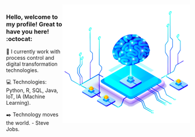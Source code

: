 <img align="right" src="https://raw.githubusercontent.com/FernandoGon/FernandoGon/main/data_science_IA.png" width="350"/>

### Hello, welcome to my profile! Great to have you here! :octocat:

💼 I currently work with process control and digital transformation technologies.

💻 Technologies: Python, R, SQL, Java, IoT, IA (Machine Learning).

✒️ Technology moves the world. - Steve Jobs.



<!--
**FernandoGon/FernandoGon** is a ✨ _special_ ✨ repository because its `README.md` (this file) appears on your GitHub profile.

Here are some ideas to get you started:

- 🔭 I’m currently working on ...
- 🌱 I’m currently learning ...
- 👯 I’m looking to collaborate on ...
- 🤔 I’m looking for help with ...
- 💬 Ask me about ...
- 📫 How to reach me: ...
- 😄 Pronouns: ...
- ⚡ Fun fact: ...
-->

